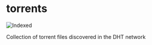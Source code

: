 torrents 
========
![Indexed](https://img.shields.io/badge/indexed-165204-blue)

Collection of torrent files discovered in the DHT network
